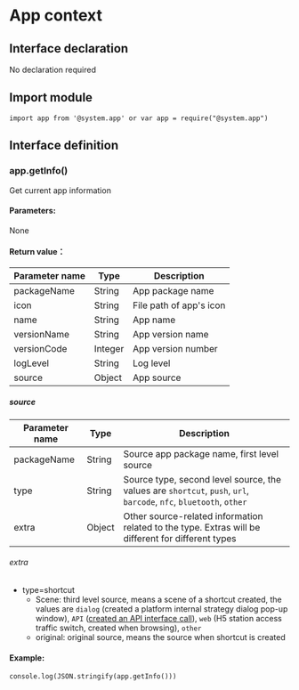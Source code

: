 # App context

## Interface declaration

No declaration required

## Import module

```
import app from '@system.app' or var app = require("@system.app")
```

## Interface definition

### app.getInfo()

Get current app information

#### Parameters:

None

#### Return value：

| Parameter name | Type    | Description        |
| -------------- | ------- | ------------------ |
| packageName    | String  | App package name   |
| icon           | String  | File path of app's icon   |
| name           | String  | App name           |
| versionName    | String  | App version name   |
| versionCode    | Integer | App version number |
| logLevel       | String  | Log level          |
| source         | Object  | App source         |

##### source

| Parameter name | Type   | Description                              |
| -------------- | ------ | ---------------------------------------- |
| packageName    | String | Source app package name, first level source |
| type           | String | Source type, second level source, the values are `shortcut`, `push`, `url`, `barcode`, `nfc`, `bluetooth`, `other` |
| extra          | Object | Other source-related information related to the type. Extras will be different for different types |

###### extra

- type=shortcut
  - Scene: third level source, means a scene of a shortcut created, the values are `dialog` (created a platform internal strategy dialog pop-up window), `API` ([created an API interface call](shortcut.md)), `web` (H5 station access traffic switch, created when browsing), `other`
  - original: original source, means the source when shortcut is created

#### Example:

```
console.log(JSON.stringify(app.getInfo()))
```
